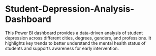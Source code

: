 # Student-Depression-Analysis-Dashboard
This Power BI dashboard provides a data-driven analysis of student depression across different cities, degrees, genders, and professions. It highlights key trends to better understand the mental health status of students and supports awareness for early intervention.
